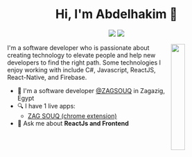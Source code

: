<h1 align="center">Hi, I'm Abdelhakim 👋</h1>
<p align="center">
    <a href="https://twitter.com/7kawySh3by"><img src="https://img.shields.io/badge/twitter-%231FA1F1?style=flat&logo=twitter&logoColor=white"/></a>
    <a href="https://www.linkedin.com/in/abdelhakim-mahmoud"><img src="https://img.shields.io/badge/linkedin-%230177B5?style=flat&logo=linkedin&logoColor=white"/></a>

  </p>
  
  <img src="https://github.com/mohamedabusrea/mohamedabusrea/blob/master/profile-img.png" align="right" width="25%"/>

I'm a software developer who is passionate about creating technology to elevate people and help new developers to find the right path. Some technologies I enjoy working with include C#, Javascript, ReactJS, React-Native, and Firebase.

- 🔭 I'm a software developer [@ZAGSOUQ](https://www.zagsouq.com/) in Zagazig, Egypt
- 🔍 I have 1 live apps: 
  - [ZAG SOUQ (chrome extension)](https://zagsouq.com)
- 💬 Ask me about **ReactJs and Frontend**
